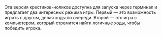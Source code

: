 Эта версия крестиков-ноликов доступна для запуска через терминал и предлагает два интересных режима игры. Первый — это возможность играть с другом, делая ходы по очереди. Второй — это игра с компьютером, который стремится найти логичные ходы, чтобы победить игрока. 


